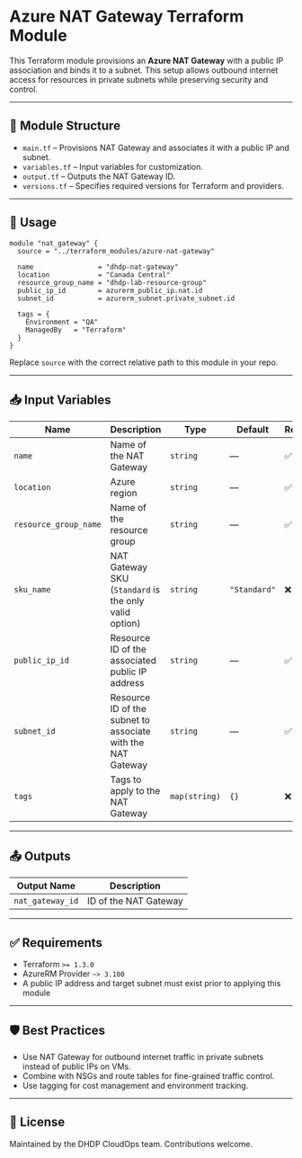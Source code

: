 # Azure NAT Gateway Terraform Module

This Terraform module provisions an **Azure NAT Gateway** with a public IP association and binds it to a subnet. This setup allows outbound internet access for resources in private subnets while preserving security and control.

---

## 📁 Module Structure

- `main.tf` – Provisions NAT Gateway and associates it with a public IP and subnet.
- `variables.tf` – Input variables for customization.
- `output.tf` – Outputs the NAT Gateway ID.
- `versions.tf` – Specifies required versions for Terraform and providers.

---

## 🚀 Usage

```hcl
module "nat_gateway" {
  source = "../terraform_modules/azure-nat-gateway"

  name                = "dhdp-nat-gateway"
  location            = "Canada Central"
  resource_group_name = "dhdp-lab-resource-group"
  public_ip_id        = azurerm_public_ip.nat.id
  subnet_id           = azurerm_subnet.private_subnet.id

  tags = {
    Environment = "QA"
    ManagedBy   = "Terraform"
  }
}
````

Replace `source` with the correct relative path to this module in your repo.

---

## 📥 Input Variables

| Name                  | Description                                                 | Type          | Default      | Required |
| --------------------- | ----------------------------------------------------------- | ------------- | ------------ | -------- |
| `name`                | Name of the NAT Gateway                                     | `string`      | —            | ✅        |
| `location`            | Azure region                                                | `string`      | —            | ✅        |
| `resource_group_name` | Name of the resource group                                  | `string`      | —            | ✅        |
| `sku_name`            | NAT Gateway SKU (`Standard` is the only valid option)       | `string`      | `"Standard"` | ❌        |
| `public_ip_id`        | Resource ID of the associated public IP address             | `string`      | —            | ✅        |
| `subnet_id`           | Resource ID of the subnet to associate with the NAT Gateway | `string`      | —            | ✅        |
| `tags`                | Tags to apply to the NAT Gateway                            | `map(string)` | `{}`         | ❌        |

---

## 📤 Outputs

| Output Name      | Description           |
| ---------------- | --------------------- |
| `nat_gateway_id` | ID of the NAT Gateway |

---

## ✅ Requirements

* Terraform `>= 1.3.0`
* AzureRM Provider `~> 3.100`
* A public IP address and target subnet must exist prior to applying this module

---

## 🛡️ Best Practices

* Use NAT Gateway for outbound internet traffic in private subnets instead of public IPs on VMs.
* Combine with NSGs and route tables for fine-grained traffic control.
* Use tagging for cost management and environment tracking.

---

## 📄 License

Maintained by the DHDP CloudOps team. Contributions welcome.
